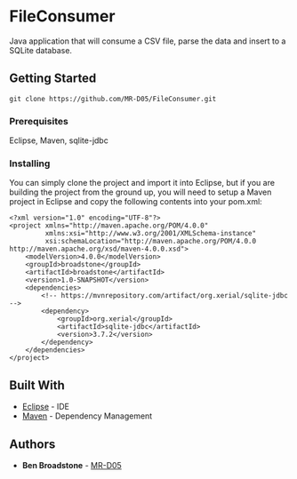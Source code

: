 # FileConsumer

Java application that will consume a CSV file, parse the data and insert to a SQLite database.

## Getting Started

```
git clone https://github.com/MR-D05/FileConsumer.git
```

### Prerequisites

Eclipse, Maven, sqlite-jdbc

### Installing

You can simply clone the project and import it into Eclipse, but if you are building the project from the ground up, you will need to setup a Maven project in Eclipse and copy the following contents into your pom.xml:

```
<?xml version="1.0" encoding="UTF-8"?>
<project xmlns="http://maven.apache.org/POM/4.0.0"
         xmlns:xsi="http://www.w3.org/2001/XMLSchema-instance"
         xsi:schemaLocation="http://maven.apache.org/POM/4.0.0 http://maven.apache.org/xsd/maven-4.0.0.xsd">
    <modelVersion>4.0.0</modelVersion>
    <groupId>broadstone</groupId>
    <artifactId>broadstone</artifactId>
    <version>1.0-SNAPSHOT</version>
    <dependencies>
        <!-- https://mvnrepository.com/artifact/org.xerial/sqlite-jdbc -->
        <dependency>
            <groupId>org.xerial</groupId>
            <artifactId>sqlite-jdbc</artifactId>
            <version>3.7.2</version>
        </dependency>
    </dependencies>
</project>
```
## Built With

* [Eclipse](https://www.eclipse.org) - IDE
* [Maven](https://maven.apache.org/) - Dependency Management

## Authors

* **Ben Broadstone** - [MR-D05](https://github.com/MR-D05)
